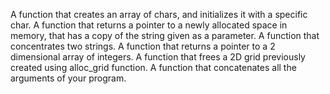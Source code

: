 A function that creates an array of chars, and initializes it with a specific char.
A function that returns a pointer to a newly allocated space in memory, that has a copy of the string given as a parameter.
A function that concentrates two strings.
A function that returns a pointer to a 2 dimensional array of integers.
A function that frees a 2D grid previously created using alloc_grid function.
A function that concatenates all the arguments of your program.

